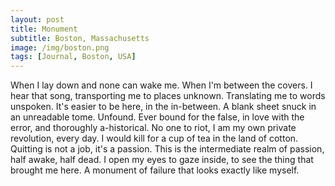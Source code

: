 ```yaml
---
layout: post
title: Monument
subtitle: Boston, Massachusetts
image: /img/boston.png
tags: [Journal, Boston, USA]
---
```


When I lay down and none can wake me. When I'm between the covers. I hear that song, transporting me to places unknown. Translating me to words unspoken. It's easier to be here, in the in-between. A blank sheet snuck in an unreadable tome. Unfound. Ever bound for the false, in love with the error, and thoroughly a-historical. No one to riot, I am my own private revolution, every day. I would kill for a cup of tea in the land of cotton. Quitting is not a job, it's a passion. This is the intermediate realm of passion, half awake, half dead. I open my eyes to gaze inside, to see the thing that brought me here. A monument of failure that looks exactly like myself.
